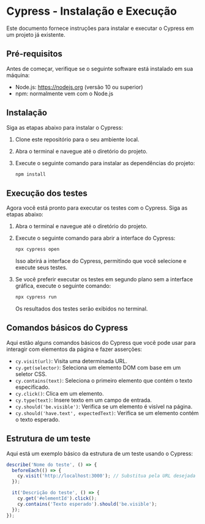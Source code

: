 
# Cypress - Instalação e Execução

Este documento fornece instruções para instalar e executar o Cypress em um projeto já existente.

## Pré-requisitos

Antes de começar, verifique se o seguinte software está instalado em sua máquina:

- Node.js: https://nodejs.org (versão 10 ou superior)
- npm: normalmente vem com o Node.js

## Instalação

Siga as etapas abaixo para instalar o Cypress:

1. Clone este repositório para o seu ambiente local.
2. Abra o terminal e navegue até o diretório do projeto.

3. Execute o seguinte comando para instalar as dependências do projeto:

   ```bash
   npm install
   ```

## Execução dos testes

Agora você está pronto para executar os testes com o Cypress. Siga as etapas abaixo:

1. Abra o terminal e navegue até o diretório do projeto.

2. Execute o seguinte comando para abrir a interface do Cypress:

   ```bash
   npx cypress open
   ```

   Isso abrirá a interface do Cypress, permitindo que você selecione e execute seus testes.

3. Se você preferir executar os testes em segundo plano sem a interface gráfica, execute o seguinte comando:

   ```bash
   npx cypress run
   ```

   Os resultados dos testes serão exibidos no terminal.


## Comandos básicos do Cypress

Aqui estão alguns comandos básicos do Cypress que você pode usar para interagir com elementos da página e fazer asserções:

- `cy.visit(url)`: Visita uma determinada URL.
- `cy.get(selector)`: Seleciona um elemento DOM com base em um seletor CSS.
- `cy.contains(text)`: Seleciona o primeiro elemento que contém o texto especificado.
- `cy.click()`: Clica em um elemento.
- `cy.type(text)`: Insere texto em um campo de entrada.
- `cy.should('be.visible')`: Verifica se um elemento é visível na página.
- `cy.should('have.text', expectedText)`: Verifica se um elemento contém o texto esperado.

## Estrutura de um teste

Aqui está um exemplo básico da estrutura de um teste usando o Cypress:

```javascript
describe('Nome do teste', () => {
  beforeEach(() => {
    cy.visit('http://localhost:3000'); // Substitua pela URL desejada
  });

  it('Descrição do teste', () => {
    cy.get('#elementId').click();
    cy.contains('Texto esperado').should('be.visible');
  });
});
